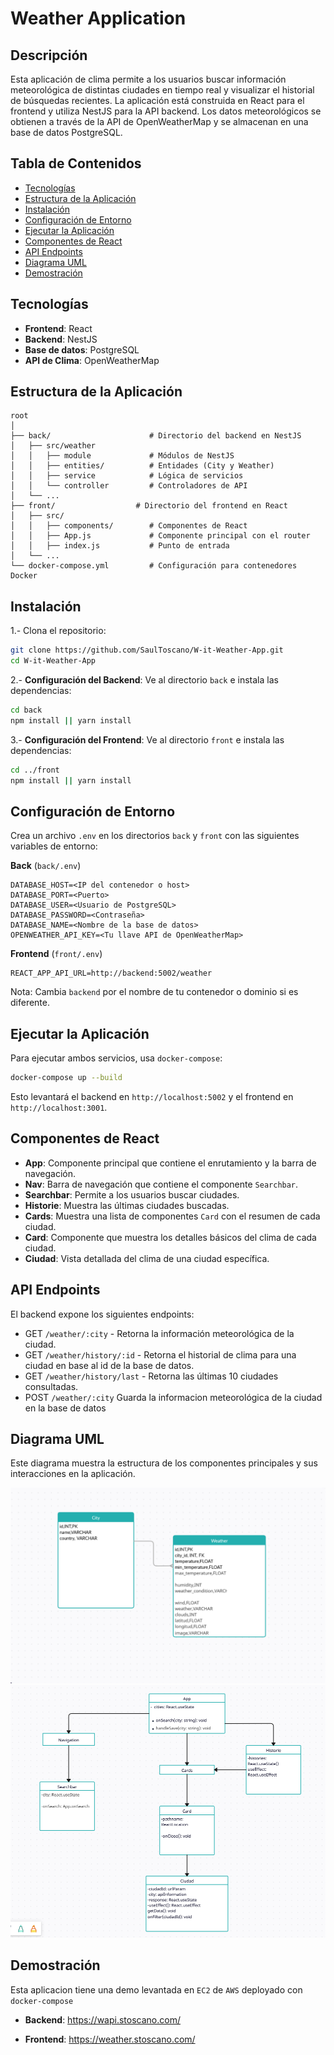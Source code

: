 # Weather Application

## Descripción
Esta aplicación de clima permite a los usuarios buscar información meteorológica de distintas ciudades en tiempo real y visualizar el historial de búsquedas recientes. La aplicación está construida en React para el frontend y utiliza NestJS para la API backend. Los datos meteorológicos se obtienen a través de la API de OpenWeatherMap y se almacenan en una base de datos PostgreSQL.

## Tabla de Contenidos
- [Tecnologías](#tecnologías)
- [Estructura de la Aplicación](#estructura-de-la-aplicación)
- [Instalación](#instalación)
- [Configuración de Entorno](#configuración-de-entorno)
- [Ejecutar la Aplicación](#ejecutar-la-aplicación)
- [Componentes de React](#componentes-de-react)
- [API Endpoints](#api-endpoints)
- [Diagrama UML](#diagrama-uml)
- [Demostración](#demostración)

## Tecnologías
- **Frontend**: React
- **Backend**: NestJS
- **Base de datos**: PostgreSQL
- **API de Clima**: OpenWeatherMap

## Estructura de la Aplicación

```plaintext
root
│
├── back/                      # Directorio del backend en NestJS
│   ├── src/weather
│   │   ├── module             # Módulos de NestJS
│   │   ├── entities/          # Entidades (City y Weather)
│   │   ├── service            # Lógica de servicios
│   │   └── controller         # Controladores de API
│   └── ...
├── front/                  # Directorio del frontend en React
│   ├── src/
│   │   ├── components/        # Componentes de React
│   │   ├── App.js             # Componente principal con el router
│   │   ├── index.js           # Punto de entrada
│   └── ...
└── docker-compose.yml         # Configuración para contenedores Docker
```

## Instalación

1.- Clona el repositorio:

```bash
git clone https://github.com/SaulToscano/W-it-Weather-App.git
cd W-it-Weather-App
```

2.- **Configuración del Backend**: Ve al directorio `back` e instala las dependencias:

```bash
cd back
npm install || yarn install
```

3.- **Configuración del Frontend**: Ve al directorio `front` e instala las dependencias:

```bash
cd ../front
npm install || yarn install
```

## Configuración de Entorno

Crea un archivo `.env` en los directorios `back` y `front` con las siguientes variables de entorno:

**Back** (`back/.env`)

```plaintext
DATABASE_HOST=<IP del contenedor o host>
DATABASE_PORT=<Puerto>
DATABASE_USER=<Usuario de PostgreSQL>
DATABASE_PASSWORD=<Contraseña>
DATABASE_NAME=<Nombre de la base de datos>
OPENWEATHER_API_KEY=<Tu llave API de OpenWeatherMap>
```

**Frontend** (`front/.env`)

```plaintext
REACT_APP_API_URL=http://backend:5002/weather
```

Nota: Cambia `backend` por el nombre de tu contenedor o dominio si es diferente.

## Ejecutar la Aplicación

Para ejecutar ambos servicios, usa `docker-compose`:

```bash
docker-compose up --build
```

Esto levantará el backend en `http://localhost:5002` y el frontend en `http://localhost:3001`.

## Componentes de React

- **App**: Componente principal que contiene el enrutamiento y la barra de navegación.
- **Nav**: Barra de navegación que contiene el componente `Searchbar`.
- **Searchbar**: Permite a los usuarios buscar ciudades.
- **Historie**: Muestra las últimas ciudades buscadas.
- **Cards**: Muestra una lista de componentes `Card` con el resumen de cada ciudad.
- **Card**: Componente que muestra los detalles básicos del clima de cada ciudad.
- **Ciudad**: Vista detallada del clima de una ciudad específica.

## API Endpoints

El backend expone los siguientes endpoints:

- GET `/weather/:city` - Retorna la información meteorológica de la ciudad.
- GET `/weather/history/:id` - Retorna el historial de clima para una ciudad en base al id de la base de datos.
- GET `/weather/history/last` - Retorna las últimas 10 ciudades consultadas.
- POST `/weather/:city` Guarda la informacion meteorológica de la ciudad en la base de datos

## Diagrama UML

Este diagrama muestra la estructura de los componentes principales y sus interacciones en la aplicación.

![alt text](./Diagrama_DB_Weather.PNG)
![alt text](./weather_webpage_Diagrama_UML.PNG)

## Demostración

Esta aplicacion tiene una demo levantada en `EC2` de `AWS` deployado con `docker-compose`

- **Backend**: https://wapi.stoscano.com/

- **Frontend**: https://weather.stoscano.com/
